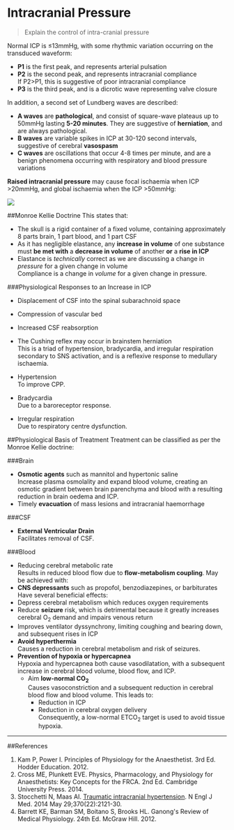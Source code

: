 # Intracranial Pressure
> Explain the control of intra-cranial pressure

Normal ICP is ≤13mmHg, with some rhythmic variation occurring on the transduced waveform:
* **P1** is the first peak, and represents arterial pulsation
* **P2** is the second peak, and represents intracranial compliance  
If P2>P1, this is suggestive of poor intracranial compliance
* **P3** is the third peak, and is a dicrotic wave representing valve closure

In addition, a second set of Lundberg waves are described:
* **A waves** are **pathological**, and consist of square-wave plateaus up to 50mmHg lasting **5-20 minutes**. They are suggestive of **herniation**, and are always pathological.
* **B waves** are variable spikes in ICP at 30-120 second intervals, suggestive of cerebral **vasospasm**
* **C waves** are oscillations that occur 4-8 times per minute, and are a benign phenomena occurring with respiratory and blood pressure variations

**Raised intracranial pressure** may cause focal ischaemia when ICP >20mmHg, and global ischaemia when the ICP >50mmHg:

<img src="\resources\monroe-kellie.svg">


##Monroe Kellie Doctrine
This states that:
* The skull is a rigid container of a fixed volume, containing approximately 8 parts brain, 1 part blood, and 1 part CSF
* As it has negligible elastance, any **increase in volume** of one substance must **be met with** a **decrease in volume** of another **or** a **rise in ICP**
 * Elastance is *technically* correct as we are discussing a change in *pressure* for a given change in volume  
 Compliance is a change in *volume* for a given change in pressure.


###Physiological Responses to an Increase in ICP
* Displacement of CSF into the spinal subarachnoid space
* Compression of vascular bed
* Increased CSF reabsorption


* The Cushing reflex may occur in brainstem herniation  
This is a triad of hypertension, bradycardia, and irregular respiration secondary to SNS activation, and is a reflexive response to medullary ischaemia.
 * Hypertension  
 To improve CPP.
 * Bradycardia  
 Due to a baroreceptor response.
 * Irregular respiration  
 Due to respiratory centre dysfunction.



##Physiological Basis of Treatment
Treatment can be classified as per the Monroe Kellie doctrine:

###Brain
* **Osmotic agents** such as mannitol and hypertonic saline  
Increase plasma osmolality and expand blood volume, creating an osmotic gradient between brain parenchyma and blood with a resulting reduction in brain oedema and ICP.
* Timely **evacuation** of mass lesions and intracranial haemorrhage

###CSF
* **External Ventricular Drain**  
Facilitates removal of CSF.

###Blood
* Reducing cerebral metabolic rate  
Results in reduced blood flow due to **flow-metabolism coupling**. May be achieved with:
 * **CNS depressants** such as propofol, benzodiazepines, or barbiturates  
 Have several beneficial effects:
  * Depress cerebral metabolism which reduces oxygen requirements
  * Reduce **seizure** risk, which is detrimental because it greatly increases cerebral O<sub>2</sub> demand and impairs venous return
  * Improves ventilator dyssynchrony, limiting coughing and bearing down, and subsequent rises in ICP
 * **Avoid hyperthermia**  
 Causes a reduction in cerebral metabolism and risk of seizures. 
 * **Prevention of hypoxia or hypercapnea**  
  Hypoxia and hypercapnea both cause vasodilatation, with a subsequent increase in cerebral blood volume, blood flow, and ICP.
   * Aim **low-normal CO<sub>2</sub>**  
   Causes vasoconstriction and a subsequent reduction in cerebral blood flow and blood volume. This leads to:
     * Reduction in ICP
     * Reduction in cerebral oxygen delivery  
    Consequently, a low-normal ETCO<sub>2</sub> target is used to avoid tissue hypoxia.


---
##References
1. Kam P, Power I. Principles of Physiology for the Anaesthetist. 3rd Ed. Hodder Education. 2012.
2. Cross ME, Plunkett EVE. Physics, Pharmacology, and Physiology for Anaesthetists: Key Concepts for the FRCA. 2nd Ed. Cambridge University Press. 2014.
3. Stocchetti N, Maas AI. [Traumatic intracranial hypertension](http://www.nejm.org/doi/full/10.1056/NEJMra1208708). N Engl J Med. 2014
May 29;370(22):2121-30. 
4. Barrett KE, Barman SM, Boitano S, Brooks HL. Ganong's Review of Medical Physiology. 24th Ed. McGraw Hill. 2012.
